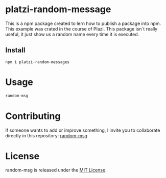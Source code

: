 # platzi-random-message

This is a npm package created to lern how to publish a package into npm. This example was crated in the course of Plazi.
This package isn´t really useful, it just show us a random name every time it is executed.

## Install

```npm
npm i platzi-random-messages
```

# Usage

```bash
random-msg
```

# Contributing
If someone wants to add or improve something, I invite you to collaborate directly in this repository: [random-msg](https://github.com/AlbertoZavala/platzi-random-message)

# License
random-msg is released under the [MIT License](https://opensource.org/licenses/MIT).

